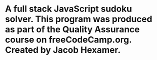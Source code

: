 # A full stack JavaScript sudoku solver. This program was produced as part of the Quality Assurance course on freeCodeCamp.org. Created by Jacob Hexamer.
